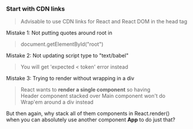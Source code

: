 ### Start with CDN links  
> Advisable to use CDN links for React and React DOM in the head tag  

Mistake 1: Not putting quotes around root in  
> document.getElementById("root")  

Mistake 2: Not updating script type to "text/babel"  
> You will get 'expected < token' error instead  

Mistake 3: Trying to render without wrapping in a div
> React wants to **render a single component** so having  
> Header component stacked over Main component won't do  
> Wrap'em around a div instead  

But then again, why stack all of them components in React.render()  
when you can absolutely use another component __App__ to do just that?  

